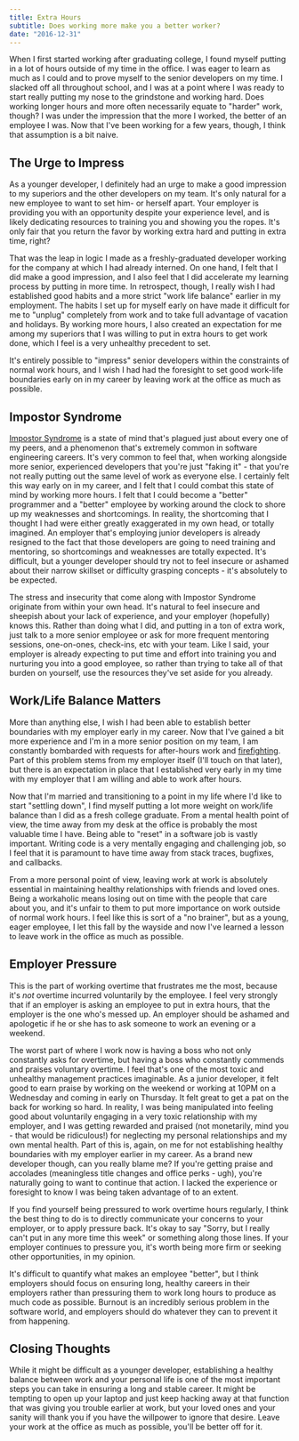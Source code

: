 ```yaml
---
title: Extra Hours
subtitle: Does working more make you a better worker?
date: "2016-12-31"
---
```


When I first started working after graduating college, I found myself putting in a lot of hours outside of my time in the office. I was eager to learn as much as I could and to prove myself to the senior developers on my time. I slacked off all throughout school, and I was at a point where I was ready to start really putting my nose to the grindstone and working hard. Does working longer hours and more often necessarily equate to "harder" work, though? I was under the impression that the more I worked, the better of an employee I was. Now that I've been working for a few years, though, I think that assumption is a bit naive.

## The Urge to Impress

As a younger developer, I definitely had an urge to make a good impression to my superiors and the other developers on my team. It's only natural for a new employee to want to set him- or herself apart. Your employer is providing you with an opportunity despite your experience level, and is likely dedicating resources to training you and showing you the ropes. It's only fair that you return the favor by working extra hard and putting in extra time, right?

That was the leap in logic I made as a freshly-graduated developer working for the company at which I had already interned. On one hand, I felt that I did make a good impression, and I also feel that I did accelerate my learning process by putting in more time. In retrospect, though, I really wish I had established good habits and a more strict "work life balance" earlier in my employment. The habits I set up for myself early on have made it difficult for me to "unplug" completely from work and to take full advantage of vacation and holidays. By working more hours, I also created an expectation for me among my superiors that I was willing to put in extra hours to get work done, which I feel is a very unhealthy precedent to set.

It's entirely possible to "impress" senior developers within the constraints of normal work hours, and I wish I had had the foresight to set good work-life boundaries early on in my career by leaving work at the office as much as possible.

## Impostor Syndrome

[Impostor Syndrome](https://en.wikipedia.org/wiki/Impostor_syndrome) is a state of mind that's plagued just about every one of my peers, and a phenomenon that's extremely common in software engineering careers. It's very common to feel that, when working alongside more senior, experienced developers that you're just "faking it" - that you're not really putting out the same level of work as everyone else. I certainly felt this way early on in my career, and I felt that I could combat this state of mind by working more hours. I felt that I could become a "better" programmer and a "better" employee by working around the clock to shore up my weaknesses and shortcomings. In reality, the shortcoming that I thought I had were either greatly exaggerated in my own head, or totally imagined. An employer that's employing junior developers is already resigned to the fact that those developers are going to need training and mentoring, so shortcomings and weaknesses are totally expected. It's difficult, but a younger developer should try not to feel insecure or ashamed about their narrow skillset or difficulty grasping concepts - it's absolutely to be expected.

The stress and insecurity that come along with Impostor Syndrome originate from within your own head. It's natural to feel insecure and sheepish about your lack of experience, and your employer (hopefully) knows this. Rather than doing what I did, and putting in a ton of extra work, just talk to a more senior employee or ask for more frequent mentoring sessions, one-on-ones, check-ins, etc with your team. Like I said, your employer is already expecting to put time and effort into training you and nurturing you into a good employee, so rather than trying to take all of that burden on yourself, use the resources they've set aside for you already.

## Work/Life Balance Matters

More than anything else, I wish I had been able to establish better boundaries with my employer early in my career. Now that I've gained a bit more experience and I'm in a more senior position on my team, I am constantly bombarded with requests for after-hours work and [firefighting](http://whatis.techtarget.com/definition/firefighting). Part of this problem stems from my employer itself (I'll touch on that later), but there is an expectation in place that I established very early in my time with my employer that I am willing and able to work after hours.

Now that I'm married and transitioning to a point in my life where I'd like to start "settling down", I find myself putting a lot more weight on work/life balance than I did as a fresh college graduate. From a mental health point of view, the time away from my desk at the office is probably the most valuable time I have. Being able to "reset" in a software job is vastly important. Writing code is a very mentally engaging and challenging job, so I feel that it is paramount to have time away from stack traces, bugfixes, and callbacks.

From a more personal point of view, leaving work at work is absolutely essential in maintaining healthy relationships with friends and loved ones. Being a workaholic means losing out on time with the people that care about you, and it's unfair to them to put more importance on work outside of normal work hours. I feel like this is sort of a "no brainer", but as a young, eager employee, I let this fall by the wayside and now I've learned a lesson to leave work in the office as much as possible.

## Employer Pressure

This is the part of working overtime that frustrates me the most, because it's _not_ overtime incurred voluntarily by the employee. I feel very strongly that if an employer is asking an employee to put in extra hours, that the employer is the one who's messed up. An employer should be ashamed and apologetic if he or she has to ask someone to work an evening or a weekend.

The worst part of where I work now is having a boss who not only constantly asks for overtime, but having a boss who constantly commends and praises voluntary overtime. I feel that's one of the most toxic and unhealthy management practices imaginable. As a junior developer, it felt good to earn praise by working on the weekend or working at 10PM on a Wednesday and coming in early on Thursday. It felt great to get a pat on the back for working so hard. In reality, I was being manipulated into feeling good about voluntarily engaging in a very toxic relationship with my employer, and I was getting rewarded and praised (not monetarily, mind you - that would be ridiculous!) for neglecting my personal relationships and my own mental health. Part of this is, again, on me for not establishing healthy boundaries with my employer earlier in my career. As a brand new developer though, can you really blame me? If you're getting praise and accolades (meaningless title changes and office perks - ugh), you're naturally going to want to continue that action. I lacked the experience or foresight to know I was being taken advantage of to an extent.

If you find yourself being pressured to work overtime hours regularly, I think the best thing to do is to directly communicate your concerns to your employer, or to apply pressure back. It's okay to say "Sorry, but I really can't put in any more time this week" or something along those lines. If your employer continues to pressure you, it's worth being more firm or seeking other opportunities, in my opinion.

It's difficult to quantify what makes an employee "better", but I think employers should focus on ensuring long, healthy careers in their employers rather than pressuring them to work long hours to produce as much code as possible. Burnout is an incredibly serious problem in the software world, and employers should do whatever they can to prevent it from happening.

## Closing Thoughts

While it might be difficult as a younger developer, establishing a healthy balance between work and your personal life is one of the most important steps you can take in ensuring a long and stable career. It might be tempting to open up your laptop and just keep hacking away at that function that was giving you trouble earlier at work, but your loved ones and your sanity will thank you if you have the willpower to ignore that desire. Leave your work at the office as much as possible, you'll be better off for it.
